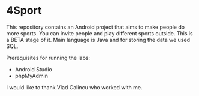 # 4Sport
This repository contains an Android project that aims to make people do more sports. You can invite people and play different sports outside. This is a BETA stage of it. Main language is Java and for storing the data we used SQL.

Prerequisites for running the labs:
* Android Studio
* phpMyAdmin

I would like to thank Vlad Calincu who worked with me.
